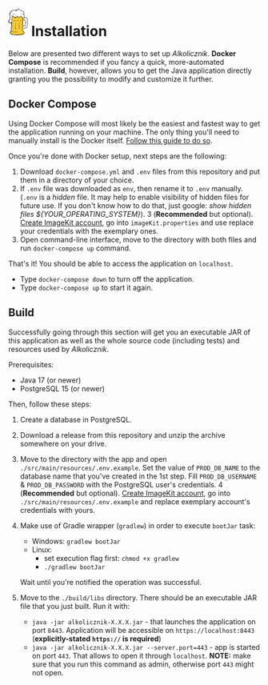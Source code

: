 # ![Logo](src/main/resources/META-INF/resources/beer-mug-icon.png) Installation
Below are presented two different ways to set up *Alkolicznik*. **Docker Compose** is recommended if you fancy a quick, more-automated installation. **Build**, however, allows you to get the Java application directly granting you the possibility to modify and customize it further.

## Docker Compose
Using Docker Compose will most likely be the easiest and fastest way to get the application running on your machine. The only thing you'll need to manually install is the Docker itself. [Follow this guide to do so](https://docs.docker.com/get-docker/).

Once you're done with Docker setup, next steps are the following:

1. Download `docker-compose.yml` and `.env` files from this repository and put them in a directory of your choice.
2. If `.env` file was downloaded as `env`, then rename it to `.env` manually. (`.env` is a *hidden* file. It may help to enable visibility of hidden files for future use. If you don't know how to do that, just google: *show hidden files ${YOUR_OPERATING_SYSTEM}*).
3 (**Recommended** but optional). [Create ImageKit account](https://imagekit.io/registration/), go into `imageKit.properties` and use replace your credentials with the exemplary ones.
4. Open command-line interface, move to the directory with both files and run `docker-compose up` command.

That's it! You should be able to access the application on `localhost`.

* Type `docker-compose down` to turn off the application.
* Type `docker-compose up` to start it again.

## Build
Successfully going through this section will get you an executable JAR of this application as well as the whole source code (including tests) and resources used by *Alkolicznik*.

Prerequisites:

* Java 17 (or newer)
* PostgreSQL 15 (or newer)

Then, follow these steps:
1. Create a database in PostgreSQL.
2. Download a release from this repository and unzip the archive somewhere on your drive.
3. Move to the directory with the app and open `./src/main/resources/.env.example`. Set the value of `PROD_DB_NAME` to the database name that you've created in the 1st step. Fill `PROD_DB_USERNAME` & `PROD_DB_PASSWORD` with the PostgreSQL user's credentials.
4 (**Recommended** but optional). [Create ImageKit account](https://imagekit.io/registration/), go into `./src/main/resources/.env.example` and replace exemplary account's credentials with yours.
5. Make use of Gradle wrapper (`gradlew`) in order to execute `bootJar` task:
   * Windows: `gradlew bootJar`
   * Linux:
      * set execution flag first: `chmod +x gradlew`
      * `./gradlew bootJar`

    Wait until you're notified the operation was successful.
6. Move to the `./build/libs` directory. There should be an executable JAR file that you just built. Run it with:
   * `java -jar alkolicznik-X.X.X.jar` - that launches the application on port `8443`. Application will be accessible on `https://localhost:8443` (**explicitly-stated `https://` is required**)
   * `java -jar alkolicznik-X.X.X.jar --server.port=443` - app is started on port `443`. That allows to open it through `localhost`. **NOTE:** make sure that you run this command as admin, otherwise port `443` might not open.

